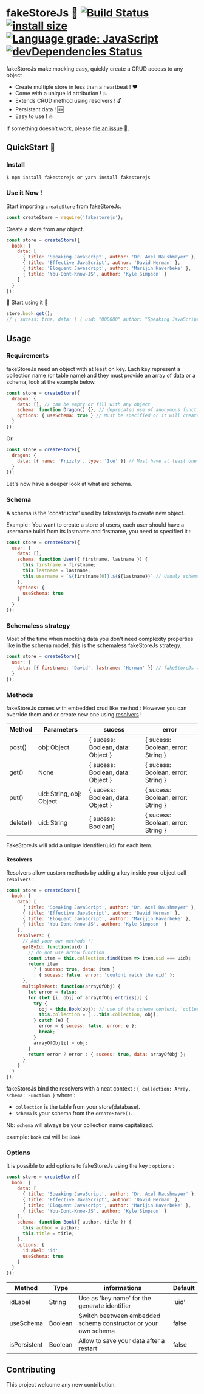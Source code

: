 # fakeStoreJs :construction: [![Build Status](https://travis-ci.org/FabienGreard/fakeStoreJs.svg?branch=master)](https://travis-ci.org/FabienGreard/fakeStoreJs)[![install size](https://packagephobia.now.sh/badge?p=fakestorejs)](https://packagephobia.now.sh/result?p=fakestorejs)[![Language grade: JavaScript](https://img.shields.io/lgtm/grade/javascript/g/FabienGreard/fakeStoreJs.svg?logo=lgtm&logoWidth=18)](https://lgtm.com/projects/g/FabienGreard/fakeStoreJs/context:javascript)[![devDependencies Status](https://david-dm.org/FabienGreard/fakeStoreJs/dev-status.svg)](https://david-dm.org/FabienGreard/fakeStoreJs?type=dev)

fakeStoreJs make mocking easy, quickly create a CRUD access to any object

- Create multiple store in less than a heartbeat ! :hearts:
- Come with a unique id attribution ! :boom:
- Extends CRUD method using resolvers ! :unlock:
- Persistant data ! :new:
- Easy to use ! 🔥

If something doesn’t work, please [file an issue](https://github.com/FabienGreard/fakeStoreJs/issues/new) :bug:.

## QuickStart :rocket:

### Install

```sh
$ npm install fakestorejs or yarn install fakestorejs
```

### Use it Now !

Start importing `createStore` from fakeStoreJs.

```javascript
const createStore = require('fakestorejs');
```

Create a store from any object.

```javascript
const store = createStore({
  book: {
    data: [
      { title: 'Speaking JavaScript', author: 'Dr. Axel Raushmayer' },
      { title: 'Effective JavaScript', author: 'David Herman' },
      { title: 'Eloquent Javascript', author: 'Marijin Haverbeke' },
      { title: 'You-Dont-Know-JS', author: 'Kyle Simpson' }
    ]
  }
});
```

:tada: Start using it :tada:

```javascript
store.book.get();
// { sucess: true, data: [ { uid: "000000" author: "Speaking JavaScript", title: "Dr. Axel Raushmayer" }, ...] }
```

## Usage

### Requirements

fakeStoreJs need an object with at least on key.
Each key represent a collection name (or table name) and they must provide an array of data or a schema, look at the example below.

```javascript
const store = createStore({
  dragon: {
    data: [], // can be empty or fill with any object
    schema: function Dragon() {}, // deprecated use of anonymous function
    options: { useSchema: true } // Must be specified or it will create a schema from the data given see next example (schemaless)
  }
});
```

Or

```javascript
const store = createStore({
  dragon: {
    data: [{ name: 'Frizzly', type: 'Ice' }] // Must have at least one object
  }
});
```

Let's now have a deeper look at what are schema.

### Schema

A schema is the 'constructor' used by fakestorejs to create new object.

Example : You want to create a store of users, each user should have a username build from its lastname and firstname, you need to specified it :

```javascript
const store = createStore({
  user: {
    data: [],
    schema: function User({ firstname, lastname }) {
      this.firstname = firstname;
      this.lastname = lastname;
      this.username = `${firstname[0]}.${${lastname}}` // Usualy schema are used to create 'calculated' properties otherwise use fakeStoreJs schemaless strategy
    },
    options: {
      useSchema: true
    }
  }
});
```

### Schemaless strategy

Most of the time when mocking data you don't need complexity properties like in the schema model, this is the schemaless fakeStoreJs strategy.

```javascript
const store = createStore({
  user: {
    data: [{ firstname: 'David', lastname: 'Herman' }] // fakeStoreJs will automatically create a schema that take every key from your first object inside your data array
  }
});
```

### Methods

fakeStoreJs comes with embedded crud like method :
However you can override them and or create new one using [resolvers](https://github.com/FabienGreard/fakeStoreJs#Resolvers) !

| Method   | Parameters               | sucess                            | error                              |
| -------- | ------------------------ | --------------------------------- | ---------------------------------- |
| post()   | obj: Object              | { sucess: Boolean, data: Object } | { sucess: Boolean, error: String } |
| get()    | None                     | { sucess: Boolean, data: Object } | { sucess: Boolean, error: String } |
| put()    | uid: String, obj: Object | { sucess: Boolean, data: Object } | { sucess: Boolean, error: String } |
| delete() | uid: String              | { sucess: Boolean}                | { sucess: Boolean, error: String } |

FakeStoreJs will add a unique identifier(uid) for each item.

#### Resolvers

Resolvers allow custom methods by adding a key inside your object call `resolvers` :

```javascript
const store = createStore({
  book: {
    data: [
      { title: 'Speaking JavaScript', author: 'Dr. Axel Raushmayer' },
      { title: 'Effective JavaScript', author: 'David Herman' },
      { title: 'Eloquent Javascript', author: 'Marijin Haverbeke' },
      { title: 'You-Dont-Know-JS', author: 'Kyle Simpson' }
    ],
    resolvers: {
      // Add your own methods !!
      getById: function(uid) {
        // do not use arrow function
        const item = this.collection.find(item => item.uid === uid);
        return item
          ? { sucess: true, data: item }
          : { sucess: false, error: 'couldnt match the uid' };
      },
      multiplePost: function(arrayOfObj) {
        let error = false;
        for (let [i, obj] of arrayOfObj.entries()) {
          try {
            obj = this.Book(obj); // use of the schema context, 'collection': book with 'schema': Book
            this.collection = [...this.collection, obj];
          } catch (e) {
            error = { sucess: false, error: e };
            break;
          }
          arrayOfObj[i] = obj;
        }
        return error ? error : { sucess: true, data: arrayOfObj };
      }
    }
  }
});
```

fakeStoreJs bind the resolvers with a neat context : `{ collection: Array, schema: Function }` where :

- `collection` is the table from your store(database).
- `schema` is your schema from the `createStore()`.

Nb: `schema` will always be your collection name capitalized.

example: `book` cst will be `Book`

### Options

It is possible to add options to fakeStoreJs using the key : `options` :

```javascript
const store = createStore({
  book: {
    data: [
      { title: 'Speaking JavaScript', author: 'Dr. Axel Raushmayer' },
      { title: 'Effective JavaScript', author: 'David Herman' },
      { title: 'Eloquent Javascript', author: 'Marijin Haverbeke' },
      { title: 'You-Dont-Know-JS', author: 'Kyle Simpson' }
    ],
    schema: function Book({ author, title }) {
      this.author = author;
      this.title = title;
    },
    options: {
      idLabel: 'id',
      useSchema: true
    }
  }
});
```

| Method       | Type    | informations                                                   | Default |
| ------------ | ------- | -------------------------------------------------------------- | ------- |
| idLabel      | String  | Use as 'key name' for the generate identifier                  | 'uid'   |
| useSchema    | Boolean | Switch beetween embedded schema constructor or your own schema | false   |
| isPersistent | Boolean | Allow to save your data after a restart                        | false   |

## Contributing

This project welcome any new contribution.
